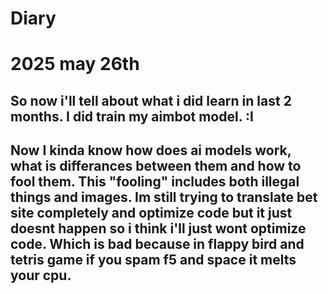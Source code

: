 # Diary
<h1>2025 may 26th</h1>
<h2>So now i'll tell about what i did learn in last 2 months. I did train my aimbot model. :I</h2>
<h2>Now I kinda know how does ai models work, what is differances between them and how to fool them. This "fooling" includes both illegal things and images. Im still trying to translate bet site completely and optimize code but it just doesnt happen so i think i'll just wont optimize code. Which is bad because in flappy bird and tetris game if you spam f5 and space it melts your cpu.</h2>
